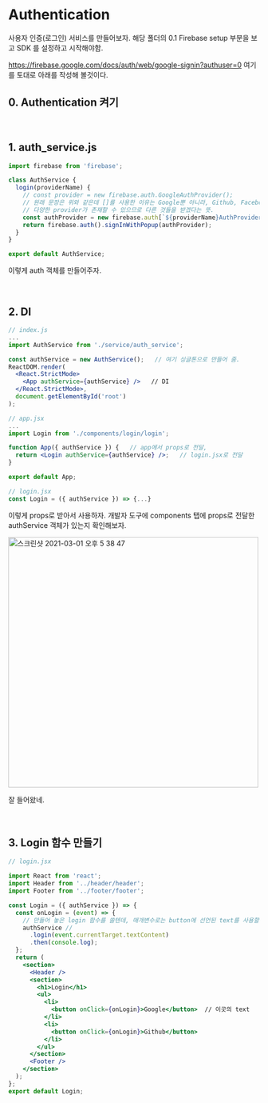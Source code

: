 # Authentication

사용자 인증(로그인) 서비스를 만들어보자. 해당 폴더의 0.1 Firebase setup 부분을 보고 SDK 를 설정하고 시작해야함.

https://firebase.google.com/docs/auth/web/google-signin?authuser=0 여기를 토대로 아래를 작성해 볼것이다.

## 0. Authentication 켜기



<br/>

## 1. auth_service.js

```javascript
import firebase from 'firebase';

class AuthService {
  login(providerName) {
    // const provider = new firebase.auth.GoogleAuthProvider();
    // 원래 문장은 위와 같은데 []를 사용한 이유는 Google뿐 아니라, Github, Facebook 등
    // 다양한 provider가 존재할 수 있으므로 다른 것들을 받겠다는 뜻.
    const authProvider = new firebase.auth[`${providerName}AuthProvider`]();
    return firebase.auth().signInWithPopup(authProvider);
  }
}

export default AuthService;
```

이렇게 auth 객체를 만들어주자.

<br/>

## 2. DI

```jsx
// index.js
...
import AuthService from './service/auth_service';

const authService = new AuthService();   // 여기 싱글톤으로 만들어 줌.
ReactDOM.render(
  <React.StrictMode>
    <App authService={authService} />   // DI
  </React.StrictMode>,
  document.getElementById('root')
);
```

```jsx
// app.jsx
...
import Login from './components/login/login';

function App({ authService }) {   // app에서 props로 전달,
  return <Login authService={authService} />;   // login.jsx로 전달
}

export default App;
```

```jsx
// login.jsx
const Login = ({ authService }) => {...}
```

이렇게 props로 받아서 사용하자. 개발자 도구에 components 탭에 props로 전달한 authService 객체가 있는지 확인해보자.

<img width="501" alt="스크린샷 2021-03-01 오후 5 38 47" src="https://user-images.githubusercontent.com/59427983/109472100-0bc41080-7ab5-11eb-9ca4-5f4d78fddd6f.png">

잘 들어왔네.

<br/>

## 3. Login 함수 만들기

```jsx
// login.jsx

import React from 'react';
import Header from '../header/header';
import Footer from '../footer/footer';

const Login = ({ authService }) => {
  const onLogin = (event) => {
    // 만들어 놓은 login 함수를 쓸텐데, 매개변수로는 button에 선언된 text를 사용할 것임.
    authService //
      .login(event.currentTarget.textContent)
      .then(console.log);
  };
  return (
    <section>
      <Header />
      <section>
        <h1>Login</h1>
        <ul>
          <li>
            <button onClick={onLogin}>Google</button>  // 이곳의 text
          </li>
          <li>
            <button onClick={onLogin}>Github</button>
          </li>
        </ul>
      </section>
      <Footer />
    </section>
  );
};
export default Login;
```


